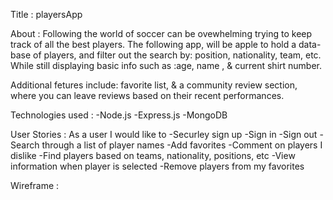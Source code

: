 Title : playersApp

About : Following the world of soccer can be ovewhelming trying to keep track of all the best players. The following app, will be apple to hold a data-base of players, and filter out the search by: position, nationality, team, etc. While still displaying  basic info such as :age, name , & current shirt number.

Additional fetures include: favorite list, & a community review section, where you can leave reviews based on their recent performances.

Technologies used : 
    -Node.js
    -Express.js
    -MongoDB

User Stories : As a user I would like to
    -Securley sign up
    -Sign in 
    -Sign out 
    -Search through a list of player names 
    -Add favorites
    -Comment on players I dislike
    -Find players based on teams, nationality, positions, etc
    -View information when player is selected
    -Remove players from my favorites



Wireframe :



